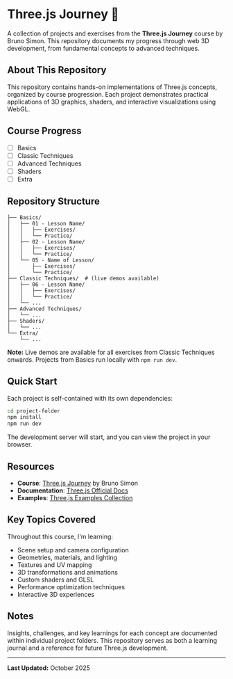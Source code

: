 # Three.js Journey 🚀

A collection of projects and exercises from the **Three.js Journey** course by Bruno Simon. This repository documents my progress through web 3D development, from fundamental concepts to advanced techniques.

## About This Repository

This repository contains hands-on implementations of Three.js concepts, organized by course progression. Each project demonstrates practical applications of 3D graphics, shaders, and interactive visualizations using WebGL.

## Course Progress

- [ ] Basics
- [ ] Classic Techniques
- [ ] Advanced Techniques
- [ ] Shaders
- [ ] Extra

## Repository Structure

```
├── Basics/
│   ├── 01 - Lesson Name/
│   │   ├── Exercises/
│   │   └── Practice/
│   ├── 02 - Lesson Name/
│   │   ├── Exercises/
│   │   └── Practice/
│   └── 05 - Name of Lesson/
│       ├── Exercises/
│       └── Practice/
├── Classic Techniques/  # (live demos available)
│   ├── 06 - Lesson Name/
│   │   ├── Exercises/    
│   │   └── Practice/
│   └── ...
├── Advanced Techniques/
│   └── ...
├── Shaders/
│   └── ...
└── Extra/
    └── ...
```

**Note:** Live demos are available for all exercises from Classic Techniques onwards. Projects from Basics run locally with `npm run dev`.

## Quick Start

Each project is self-contained with its own dependencies:

```bash
cd project-folder
npm install
npm run dev
```

The development server will start, and you can view the project in your browser.

## Resources

- **Course**: [Three.js Journey](https://threejs-journey.com/) by Bruno Simon
- **Documentation**: [Three.js Official Docs](https://threejs.org/docs/)
- **Examples**: [Three.js Examples Collection](https://threejs.org/examples/)

## Key Topics Covered

Throughout this course, I'm learning:
- Scene setup and camera configuration
- Geometries, materials, and lighting
- Textures and UV mapping
- 3D transformations and animations
- Custom shaders and GLSL
- Performance optimization techniques
- Interactive 3D experiences

## Notes

Insights, challenges, and key learnings for each concept are documented within individual project folders. This repository serves as both a learning journal and a reference for future Three.js development.

---

**Last Updated:** October 2025
